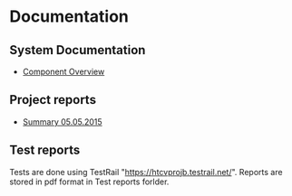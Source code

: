 Documentation
=============

System Documentation
--------------------

- [Component Overview](system_overview.md)

Project reports
---------------

- [Summary 05.05.2015](summary.md)

Test reports
------------

Tests are done using TestRail "https://htcvprojb.testrail.net/".
Reports are stored in pdf format in Test reports forlder.